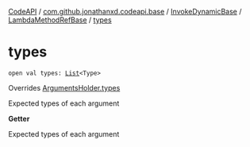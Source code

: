 [CodeAPI](../../../index.md) / [com.github.jonathanxd.codeapi.base](../../index.md) / [InvokeDynamicBase](../index.md) / [LambdaMethodRefBase](index.md) / [types](.)

# types

`open val types: `[`List`](https://kotlinlang.org/api/latest/jvm/stdlib/kotlin.collections/-list/index.html)`<Type>`

Overrides [ArgumentsHolder.types](../../-arguments-holder/types.md)

Expected types of each argument

**Getter**

Expected types of each argument

